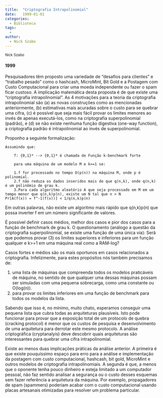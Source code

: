 ```yaml
---
title:  "Criptografia Intrapolinomial"
date:   1999-01-01
categories:
  - Biblioteca
tags:
  -
author:
  - Nick Szabo
---
```


<small>Nick Szabo</small>

#### 1999


Pesquisadores têm proposto uma variedade de “desafios para clientes” e “trabalho pesado” como o hashcash, MicroMint, Bit Gold e a Postagem com Custo Computacional para criar uma moeda independente ou fazer o spam ficar custoso. A implicação matemática desta proposta é de que existe uma “criptografia intrapolinomial”. As 4 motivações para a teoria da criptografia intrapolinomial são (a) as novas construções como as mencionadas anteriormente, (b) estimativas mais acuradas sobre o custo para se quebrar uma cifra, (c) é possível que seja mais fácil provar os limites menores ao invés de apenas executá-los, como na criptografia superpolinomial (padrão), e (d) se não existe nenhuma função digestiva (one-way function), a criptografia padrão é intrapolinomial ao invés de superpolinomial.

Proponho a seguinte formalização:

    Assumindo que: 

        f: {0,1}* --> {0,1}* é chamada de Função k-benchmark forte

        para uma máquina de um modelo M e k>=1 se:

        1.f for processado no tempo O(p(n)) na máquina M, onde p é polinomial.
        2.f não reduza os dados inseridos mais do que q(n,k), onde q(n,k) é um polinômio de grau k.
        3.Para cada algoritmo aleatório A que seja processado em M em um tempo menor que q(n,k)p(n), existe um N tal que n > N
    Pr[A(f(x)) = f^-1(f(x))] < 1/q(n,k)p(n)

Em outras palavras, não existe um algoritmo mais rápido que q(n,k)p(n) que possa inverter f em um número significante de valores.

É possível definir casos médios, melhor dos casos e pior dos casos para a função de benchmark de grau k. O questionamento (análogo a questão da criptografia superpolinomial, se existe uma função de uma única via): Serã que podemos provar (3) os limites superiores e inferiores para um função qualquer e k>=1 em uma máquina real como a RAM-log?

Casos fortes e médios são os mais oportunos em casos relacionados a criptografia. Infelizmente, para estes propósitos nós também precisamos de:

1.  uma lista de máquinas que compreenda todos os modelos praticáveis de máquina, no sentido de que qualquer uma dessas máquinas possam ser simuladas com uma pequena sobrecarga, como uma constante ou O(log(n)).
2.  para provar os limites inferiores em uma função de benchmark para todos os modelos da lista.

Sabendo que isso é, no mínimo, muito chato, esperamos conseguir uma pequena lista que cubra todas as arquiteturas plausíveis. Isto pode funcionar para provar que a exposição total de um protocolo de quebra (cracking protocol) é menor que os custos de pesquisa e desenvolvimento de uma arquitetura para derrotar este mesmo protocolo. A análise criptográfica (cryptanalyis) deve descobrir quais arquiteturas são interessantes para quebrar uma cifra intrapolinomial.

Existe ao menos duas implicações práticas da análise anterior. A primeira é que existe pouquíssimo espaço para erro para a análise e implementação da postagem com custo computacional, hashcash, bit gold, MicroMint e outros modelos de criptografia intrapolinomiais. A segunda é que, a menos que o oponente tenha pouco dinheiro e esteja limitado a um computador pessoal, não faz sentido analisar a segurança ou o custo desses esquemas sem fazer referência a arquitetura da máquina. Por exemplo, propagadores de spam (spammers) poderiam acabar com o custo computacional usando placas artesanais otimizadas para resolver um problema particular.
